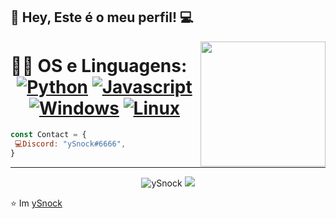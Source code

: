 👋 Hey, Este é o meu perfil! :computer:
 ------------
<img align='right' src='https://zoomfoccus.com.br/404.gif' width='200"'>

 # 👨‍💻 OS e Linguagens: <div align="center">  [![Python](https://img.shields.io/badge/Python-3776AB?style=for-the-badge&logo=python&logoColor=white)](https://wiki.python.org/moin/BeginnersGuide) [![Javascript](https://img.shields.io/badge/JavaScript-323330?style=for-the-badge&logo=javascript&logoColor=F7DF1E)](https://developer.mozilla.org/pt-BR/docs/Web/JavaScript) [![Windows](https://img.shields.io/badge/Windows-0078D6?style=for-the-badge&logo=windows&logoColor=white)](https://www.microsoft.com/pt-pt/windows/get-windows-10)  [![Linux](https://img.shields.io/badge/Arch_Linux-1793D1?style=for-the-badge&logo=arch-linux&logoColor=white)](https://archlinux.org/)

</div>

```js
const Contact = { 
 💻Discord: "ySnock#6666",
}
```
 ------------
<p align="center">
  <img src="https://github-readme-stats.vercel.app/api?username=ySnock404&show_icons=true&title_color=fff&icon_color=00d9ff&text_color=c9d1d9&bg_color=161b22" alt="ySnock" />
  <img src="https://github-readme-stats.vercel.app/api/pin/?username=ySnock404&repo=github-readme-stats)" />
</p>





⭐️ Im [ySnock](https://github.com/ySnock404)
